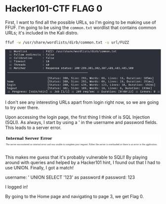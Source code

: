 # Hacker101-CTF FLAG 0

First, I want to find all the possible URLs, so I'm going to be making use of FFUF. I'm going to be using the `common.txt` wordlist that contains common URLs; it's included in the Kali distro.

```bash
ffuf -w /usr/share/wordlists/dirb/common.txt -u url/FUZZ
```
![fuff](Ffuf.png)

I don't see any interesting URLs apart from login right now, so we are going to try over there.

Upon accessing the login page, the first thing I think of is SQL Injection (SQLI). As always, I start by using a ' in the username and password fields. This leads to a server error.

![serverError](ServerError.png)

This makes me guess that it's probably vulnerable to SQLI! By playing around with queries and helped by a Hacker101 hint, I found out that I had to use UNION. Finally, I got a match!

username: ' UNION SELECT '123' as password #
password: 123

I logged in!

By going to the Home page and navigating to page 3, we get Flag 0.






